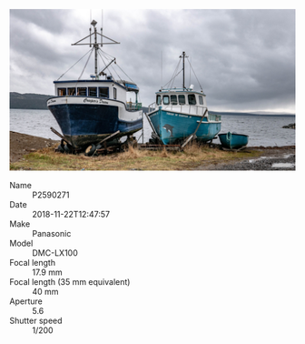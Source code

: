 [![P2590271](/photos/hd/P2590271.jpg)](/photos/full/P2590271.jpg?raw=true)

<dl>
  <dt>Name</dt>
  <dd>P2590271</dd>
  <dt>Date</dt>
  <dd>2018-11-22T12:47:57</dd>
  <dt>Make</dt>
  <dd>Panasonic</dd>
  <dt>Model</dt>
  <dd>DMC-LX100</dd>
  <dt>Focal length</dt>
  <dd>17.9 mm</dd>
  <dt>Focal length (35 mm equivalent)</dt>
  <dd>40 mm</dd>
  <dt>Aperture</dt>
  <dd>5.6</dd>
  <dt>Shutter speed</dt>
  <dd>1/200</dd>
</dl>
